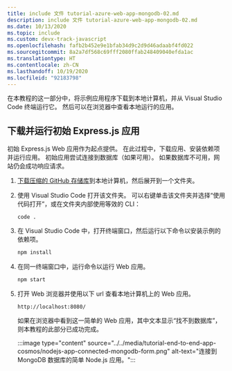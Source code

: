 ```yaml
---
title: include 文件 tutorial-azure-web-app-mongodb-02.md
description: include 文件 tutorial-azure-web-app-mongodb-02.md
ms.date: 10/13/2020
ms.topic: include
ms.custom: devx-track-javascript
ms.openlocfilehash: fafb2b452e9e1bfab34d9c2d9d46adaabf4fd022
ms.sourcegitcommit: 8a2a7df568c69fff2080ffab248409040efda1ac
ms.translationtype: HT
ms.contentlocale: zh-CN
ms.lasthandoff: 10/19/2020
ms.locfileid: "92183798"
---
```

在本教程的这一部分中，将示例应用程序下载到本地计算机，并从 Visual Studio Code 终端运行它。 然后可以在浏览器中查看本地运行的应用。 

## <a name="download-and-run-the-initial-expressjs-app"></a>下载并运行初始 Express.js 应用

初始 Express.js Web 应用作为起点提供。 在此过程中，下载应用、安装依赖项并运行应用。 初始应用尝试连接到数据库（如果可用）。 如果数据库不可用，网站仍会成功响应请求。 

1. [下载压缩的 GitHub 存储库](https://github.com/Azure-Samples/js-e2e-express-mongo.git)到本地计算机，然后展开到一个文件夹。 
1. 使用 Visual Studio Code 打开该文件夹。 可以右键单击该文件夹并选择“使用代码打开”，或在文件夹内部使用等效的 CLI：

    ```console
    code .
    ```

1. 在 Visual Studio Code 中，打开终端窗口，然后运行以下命令以安装示例的依赖项。

    ```javascript
    npm install
    ```

1. 在同一终端窗口中，运行命令以运行 Web 应用。

    ```javascript
    npm start
    ```

1. 打开 Web 浏览器并使用以下 url 查看本地计算机上的 Web 应用。

    ```url
    http://localhost:8080/
    ```

    如果在浏览器中看到这一简单的 Web 应用，其中文本显示“找不到数据库”，则本教程的此部分已成功完成。

    :::image type="content" source="../../media/tutorial-end-to-end-app-cosmos/nodejs-app-connected-mongodb-form.png" alt-text="连接到 MongoDB 数据库的简单 Node.js 应用。":::